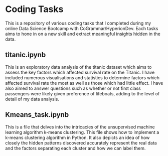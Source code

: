 # Coding Tasks

This is a repository of various coding tasks that I completed during my online Data Science Bootcamp with CoGrammar/HyperionDev.
Each tasks aims to hone in on a new skill and extract meaningful insights hidden in the data.

## titanic.ipynb

This is an exploratory data analysis of the titanic dataset which aims to assess the key factors which affected survival rate on the Titanic.
I have included numerous visualisations and statistics to determine factors which affected survival rate the most as well as those which had little effect.
I have also aimed to answer questions such as whether or not first class passengers were likely given preference of lifeboats, adding to the level of detail of my data analysis.

## Kmeans_task.ipynb

This is a file that delves into the intricacies of the unsupervised machine learning algorithm k-means clustering.
This file shows how to implement a k-means clustering algorithm in Python.
It also depicts an idea of how closely the hidden patterns discovered accurately represent the real data and the factors separating each cluster and how we can label them.
